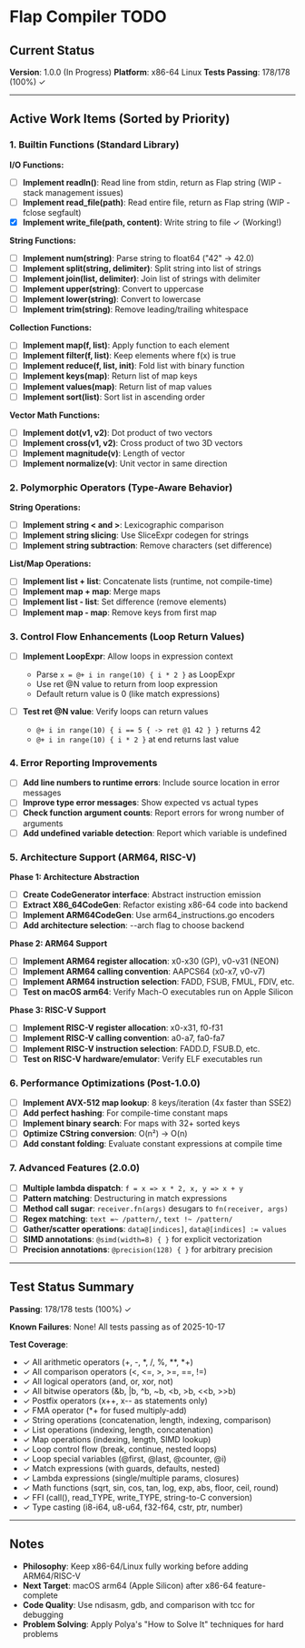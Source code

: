 # Flap Compiler TODO

## Current Status

**Version**: 1.0.0 (In Progress)
**Platform**: x86-64 Linux
**Tests Passing**: 178/178 (100%) ✓

---

## Active Work Items (Sorted by Priority)

### 1. Builtin Functions (Standard Library)

**I/O Functions:**
- [ ] **Implement readln()**: Read line from stdin, return as Flap string (WIP - stack management issues)
- [ ] **Implement read_file(path)**: Read entire file, return as Flap string (WIP - fclose segfault)
- [x] **Implement write_file(path, content)**: Write string to file ✓ (Working!)

**String Functions:**
- [ ] **Implement num(string)**: Parse string to float64 ("42" → 42.0)
- [ ] **Implement split(string, delimiter)**: Split string into list of strings
- [ ] **Implement join(list, delimiter)**: Join list of strings with delimiter
- [ ] **Implement upper(string)**: Convert to uppercase
- [ ] **Implement lower(string)**: Convert to lowercase
- [ ] **Implement trim(string)**: Remove leading/trailing whitespace

**Collection Functions:**
- [ ] **Implement map(f, list)**: Apply function to each element
- [ ] **Implement filter(f, list)**: Keep elements where f(x) is true
- [ ] **Implement reduce(f, list, init)**: Fold list with binary function
- [ ] **Implement keys(map)**: Return list of map keys
- [ ] **Implement values(map)**: Return list of map values
- [ ] **Implement sort(list)**: Sort list in ascending order

**Vector Math Functions:**
- [ ] **Implement dot(v1, v2)**: Dot product of two vectors
- [ ] **Implement cross(v1, v2)**: Cross product of two 3D vectors
- [ ] **Implement magnitude(v)**: Length of vector
- [ ] **Implement normalize(v)**: Unit vector in same direction

### 2. Polymorphic Operators (Type-Aware Behavior)

**String Operations:**
- [ ] **Implement string < and >**: Lexicographic comparison
- [ ] **Implement string slicing**: Use SliceExpr codegen for strings
- [ ] **Implement string subtraction**: Remove characters (set difference)

**List/Map Operations:**
- [ ] **Implement list + list**: Concatenate lists (runtime, not compile-time)
- [ ] **Implement map + map**: Merge maps
- [ ] **Implement list - list**: Set difference (remove elements)
- [ ] **Implement map - map**: Remove keys from first map

### 3. Control Flow Enhancements (Loop Return Values)

- [ ] **Implement LoopExpr**: Allow loops in expression context
  - Parse `x = @+ i in range(10) { i * 2 }` as LoopExpr
  - Use ret @N value to return from loop expression
  - Default return value is 0 (like match expressions)

- [ ] **Test ret @N value**: Verify loops can return values
  - `@+ i in range(10) { i == 5 { -> ret @1 42 } }` returns 42
  - `@+ i in range(10) { i * 2 }` at end returns last value

### 4. Error Reporting Improvements

- [ ] **Add line numbers to runtime errors**: Include source location in error messages
- [ ] **Improve type error messages**: Show expected vs actual types
- [ ] **Check function argument counts**: Report errors for wrong number of arguments
- [ ] **Add undefined variable detection**: Report which variable is undefined

### 5. Architecture Support (ARM64, RISC-V)

**Phase 1: Architecture Abstraction**
- [ ] **Create CodeGenerator interface**: Abstract instruction emission
- [ ] **Extract X86_64CodeGen**: Refactor existing x86-64 code into backend
- [ ] **Implement ARM64CodeGen**: Use arm64_instructions.go encoders
- [ ] **Add architecture selection**: --arch flag to choose backend

**Phase 2: ARM64 Support**
- [ ] **Implement ARM64 register allocation**: x0-x30 (GP), v0-v31 (NEON)
- [ ] **Implement ARM64 calling convention**: AAPCS64 (x0-x7, v0-v7)
- [ ] **Implement ARM64 instruction selection**: FADD, FSUB, FMUL, FDIV, etc.
- [ ] **Test on macOS arm64**: Verify Mach-O executables run on Apple Silicon

**Phase 3: RISC-V Support**
- [ ] **Implement RISC-V register allocation**: x0-x31, f0-f31
- [ ] **Implement RISC-V calling convention**: a0-a7, fa0-fa7
- [ ] **Implement RISC-V instruction selection**: FADD.D, FSUB.D, etc.
- [ ] **Test on RISC-V hardware/emulator**: Verify ELF executables run

### 6. Performance Optimizations (Post-1.0.0)

- [ ] **Implement AVX-512 map lookup**: 8 keys/iteration (4x faster than SSE2)
- [ ] **Add perfect hashing**: For compile-time constant maps
- [ ] **Implement binary search**: For maps with 32+ sorted keys
- [ ] **Optimize CString conversion**: O(n²) → O(n)
- [ ] **Add constant folding**: Evaluate constant expressions at compile time

### 7. Advanced Features (2.0.0)

- [ ] **Multiple lambda dispatch**: `f = x => x * 2, x, y => x + y`
- [ ] **Pattern matching**: Destructuring in match expressions
- [ ] **Method call sugar**: `receiver.fn(args)` desugars to `fn(receiver, args)`
- [ ] **Regex matching**: `text =~ /pattern/`, `text !~ /pattern/`
- [ ] **Gather/scatter operations**: `data@[indices]`, `data@[indices] := values`
- [ ] **SIMD annotations**: `@simd(width=8) { }` for explicit vectorization
- [ ] **Precision annotations**: `@precision(128) { }` for arbitrary precision

---

## Test Status Summary

**Passing**: 178/178 tests (100%) ✓

**Known Failures**: None! All tests passing as of 2025-10-17

**Test Coverage**:
- ✓ All arithmetic operators (+, -, *, /, %, **, *+)
- ✓ All comparison operators (<, <=, >, >=, ==, !=)
- ✓ All logical operators (and, or, xor, not)
- ✓ All bitwise operators (&b, |b, ^b, ~b, <b, >b, <<b, >>b)
- ✓ Postfix operators (x++, x-- as statements only)
- ✓ FMA operator (*+ for fused multiply-add)
- ✓ String operations (concatenation, length, indexing, comparison)
- ✓ List operations (indexing, length, concatenation)
- ✓ Map operations (indexing, length, SIMD lookup)
- ✓ Loop control flow (break, continue, nested loops)
- ✓ Loop special variables (@first, @last, @counter, @i)
- ✓ Match expressions (with guards, defaults, nested)
- ✓ Lambda expressions (single/multiple params, closures)
- ✓ Math functions (sqrt, sin, cos, tan, log, exp, abs, floor, ceil, round)
- ✓ FFI (call(), read_TYPE, write_TYPE, string-to-C conversion)
- ✓ Type casting (i8-i64, u8-u64, f32-f64, cstr, ptr, number)

---

## Notes

- **Philosophy**: Keep x86-64/Linux fully working before adding ARM64/RISC-V
- **Next Target**: macOS arm64 (Apple Silicon) after x86-64 feature-complete
- **Code Quality**: Use ndisasm, gdb, and comparison with tcc for debugging
- **Problem Solving**: Apply Polya's "How to Solve It" techniques for hard problems

